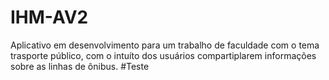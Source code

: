 # IHM-AV2
Aplicativo em desenvolvimento para um trabalho de faculdade com o tema trasporte público, com o intuíto dos usuários compartiplarem informações sobre as linhas de ônibus.
 #Teste
